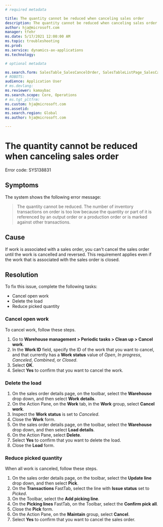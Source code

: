 ```yaml
---
# required metadata

title: The quantity cannot be reduced when canceling sales order
description: The quantity cannot be reduced when canceling sales order
author: hja@microsoft.com
manager: tfehr
ms.date: 5/17/2021 12:00:00 AM
ms.topic: troubleshooting
ms.prod: 
ms.service: dynamics-ax-applications
ms.technology: 

# optional metadata

ms.search.form: SalesTable_SalesCancelOrder, SalesTableListPage_SalesCancelOrder
# ROBOTS: 
audience: Application User
# ms.devlang: 
ms.reviewer: kamaybac
ms.search.scope: Core, Operations
# ms.tgt_pltfrm: 
ms.custom: hja@microsoft.com
ms.assetid: 
ms.search.region: Global
ms.author: hja@microsoft.com

---
```


# The quantity cannot be reduced when canceling sales order

Error code: SYS138831

## Symptoms

The system shows the following error message:

> The quantity cannot be reduced. The number of inventory transactions on order is too low because the quantity or part of it is referenced by an output order or a production order or is marked against other transactions.

## Cause

If work is associated with a sales order, you can't cancel the sales order until the work is cancelled and reversed. This requirement applies even if the work that is associated with the sales order is closed.

## Resolution

To fix this issue, complete the following tasks:

- Cancel open work
- Delete the load
- Reduce picked quantity 

### Cancel open work

To cancel work, follow these steps.

1. Go to **Warehouse management \> Periodic tasks \> Clean up \> Cancel work**.
1. In the **Work ID** field, specify the ID of the work that you want to cancel, and that currently has a **Work status** value of *Open*, *In progress*, *Canceled*, *Combined*, or *Closed*.
1. Select **OK**.
1. Select **Yes** to confirm that you want to cancel the work.

### Delete the load

1. On the sales order details page, on the toolbar, select the **Warehouse** drop down, and then select **Work details**.
1. On the Action Pane, on the **Work** tab, in the **Work** group, select **Cancel work**.
1. Inspect the **Work status** is set to *Canceled*.
1. Close the **Work** form.
1. On the sales order details page, on the toolbar, select the **Warehouse** drop down, and then select **Load details**.
1. On the Action Pane, select **Delete**.
1. Select **Yes** to confirm that you want to delete the load.
1. Close the **Load** form.

### Reduce picked quantity

When all work is canceled, follow these steps.

1. On the sales order details page, on the toolbar, select the **Update line** drop down, and then select **Pick**.
1. On the **Transactions** FastTab, select the line with **Issue status** set to *Picked*.
1. On the Toolbar, select the **Add picking line**.
1. On the **Picking lines** FastTab, on the Toolbar, select the **Confirm pick all**.
1. Close the **Pick** form.
1. On the Action Pane, on the **Maintain** group, select **Cancel**.
1. Select **Yes** to confirm that you want to cancel the sales order.
